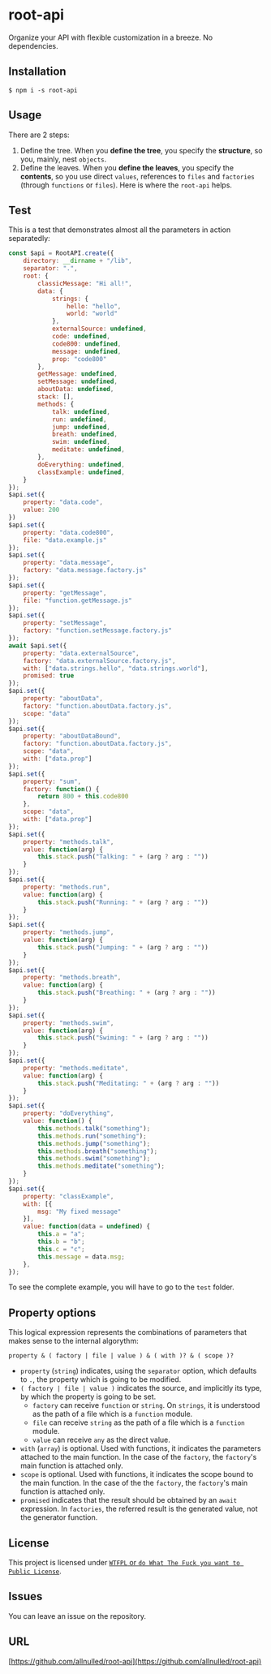 # root-api

Organize your API with flexible customization in a breeze. No dependencies.

## Installation

`$ npm i -s root-api`

## Usage

There are 2 steps:

1. Define the tree. When you **define the tree**, you specify the **structure**, so you, mainly, nest `objects`.
2. Define the leaves. When you **define the leaves**, you specify the **contents**, so you use direct `values`, references to `files` and `factories` (through `functions` or `files`). Here is where the `root-api` helps.

## Test

This is a test that demonstrates almost all the parameters in action separatedly:

```js
const $api = RootAPI.create({
	directory: __dirname + "/lib",
	separator: ".",
	root: {
		classicMessage: "Hi all!",
		data: {
			strings: {
				hello: "hello",
				world: "world"
			},
			externalSource: undefined,
			code: undefined,
			code800: undefined,
			message: undefined,
			prop: "code800"
		},
		getMessage: undefined,
		setMessage: undefined,
		aboutData: undefined,
		stack: [],
		methods: {
			talk: undefined,
			run: undefined,
			jump: undefined,
			breath: undefined,
			swim: undefined,
			meditate: undefined,
		},
		doEverything: undefined,
		classExample: undefined,
	}
});
$api.set({
	property: "data.code",
	value: 200
})
$api.set({
	property: "data.code800",
	file: "data.example.js"
});
$api.set({
	property: "data.message",
	factory: "data.message.factory.js"
});
$api.set({
	property: "getMessage",
	file: "function.getMessage.js"
});
$api.set({
	property: "setMessage",
	factory: "function.setMessage.factory.js"
});
await $api.set({
	property: "data.externalSource",
	factory: "data.externalSource.factory.js",
	with: ["data.strings.hello", "data.strings.world"],
	promised: true
});
$api.set({
	property: "aboutData",
	factory: "function.aboutData.factory.js",
	scope: "data"
});
$api.set({
	property: "aboutDataBound",
	factory: "function.aboutData.factory.js",
	scope: "data",
	with: ["data.prop"]
});
$api.set({
	property: "sum",
	factory: function() {
		return 800 + this.code800
	},
	scope: "data",
	with: ["data.prop"]
});
$api.set({
	property: "methods.talk",
	value: function(arg) {
		this.stack.push("Talking: " + (arg ? arg : ""))
	}
});
$api.set({
	property: "methods.run",
	value: function(arg) {
		this.stack.push("Running: " + (arg ? arg : ""))
	}
});
$api.set({
	property: "methods.jump",
	value: function(arg) {
		this.stack.push("Jumping: " + (arg ? arg : ""))
	}
});
$api.set({
	property: "methods.breath",
	value: function(arg) {
		this.stack.push("Breathing: " + (arg ? arg : ""))
	}
});
$api.set({
	property: "methods.swim",
	value: function(arg) {
		this.stack.push("Swiming: " + (arg ? arg : ""))
	}
});
$api.set({
	property: "methods.meditate",
	value: function(arg) {
		this.stack.push("Meditating: " + (arg ? arg : ""))
	}
});
$api.set({
	property: "doEverything",
	value: function() {
		this.methods.talk("something");
		this.methods.run("something");
		this.methods.jump("something");
		this.methods.breath("something");
		this.methods.swim("something");
		this.methods.meditate("something");
	}
});
$api.set({
	property: "classExample",
	with: [{
		msg: "My fixed message"
	}],
	value: function(data = undefined) {
		this.a = "a";
		this.b = "b";
		this.c = "c";
		this.message = data.msg;
	},
});
```

To see the complete example, you will have to go to the `test` folder.

## Property options

This logical expression represents the combinations of parameters that makes sense to the internal algorythm:

`property & ( factory | file | value ) & ( with )? & ( scope )?`

- `property` (`string`) indicates, using the `separator` option, which defaults to `.`, the property which is going to be modified.
- `( factory | file | value )`  indicates the source, and implicitly its type, by which the property is going to be set.
  - `factory` can receive `function` or `string`. On `strings`, it is understood as the path of a file which is a `function` module.
  - `file` can receive `string` as the path of a file which is a `function` module.
  - `value` can receive `any` as the direct value.
- `with` (`array`) is optional. Used with functions, it indicates the parameters attached to the main function. In the case of the `factory`, the `factory`'s main function is attached only.
- `scope` is optional. Used with functions, it indicates the scope bound to the main function. In the case of the the `factory`, the `factory`'s main function is attached only.
- `promised` indicates that the result should be obtained by an `await` expression. In `factories`, the referred result is the generated value, not the generator function.

## License

This project is licensed under [`WTFPL` or `do What The Fuck you want to Public License`](https://es.wikipedia.org/wiki/WTFPL).

## Issues

You can leave an issue on the repository.

## URL

[https://github.com/allnulled/root-api](https://github.com/allnulled/root-api)
